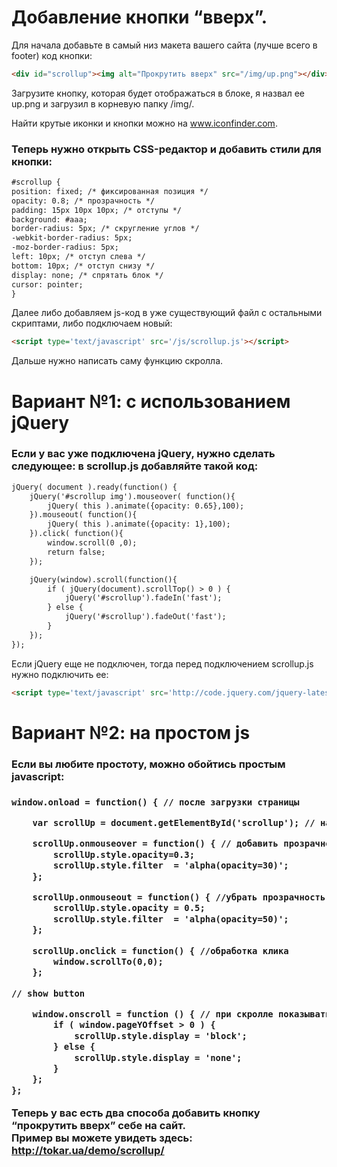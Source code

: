 <h1>Добавление кнопки “вверх”.</h1>

Для начала добавьте в самый низ макета вашего сайта (лучше всего в footer) код кнопки:
``` html
<div id="scrollup"><img alt="Прокрутить вверх" src="/img/up.png"></div>
```
Загрузите кнопку, которая будет отображаться в блоке, я назвал ее up.png и загрузил в корневую папку /img/.

Найти крутые иконки и кнопки можно на www.iconfinder.com.

<h3>Теперь нужно открыть CSS-редактор и добавить стили для кнопки:</h3>

``` html
#scrollup {
position: fixed; /* фиксированная позиция */
opacity: 0.8; /* прозрачность */
padding: 15px 10px 10px; /* отступы */
background: #aaa;
border-radius: 5px; /* скругление углов */
-webkit-border-radius: 5px;
-moz-border-radius: 5px;
left: 10px; /* отступ слева */
bottom: 10px; /* отступ снизу */
display: none; /* спрятать блок */
cursor: pointer;
}
```

Далее либо добавляем js-код в уже существующий файл с остальными скриптами, либо подключаем новый:
``` html
<script type='text/javascript' src='/js/scrollup.js'></script>
```
Дальше нужно написать саму функцию скролла.

<h1>Вариант №1: с использованием jQuery</h1>

<h3>Если у вас уже подключена jQuery, нужно сделать следующее: в scrollup.js добавляйте такой код:</h3>

``` html
jQuery( document ).ready(function() {
	jQuery('#scrollup img').mouseover( function(){
		jQuery( this ).animate({opacity: 0.65},100);
	}).mouseout( function(){
		jQuery( this ).animate({opacity: 1},100);
	}).click( function(){
		window.scroll(0 ,0); 
		return false;
	});

	jQuery(window).scroll(function(){
		if ( jQuery(document).scrollTop() > 0 ) {
			jQuery('#scrollup').fadeIn('fast');
		} else {
			jQuery('#scrollup').fadeOut('fast');
		}
	});
});
```

Если jQuery еще не подключен, тогда перед подключением scrollup.js нужно подключить ее:
``` html
<script type='text/javascript' src='http://code.jquery.com/jquery-latest.min.js'></script>
```

<h1>Вариант №2: на простом js</h1>

<h3>Если вы любите простоту, можно обойтись простым javascript:<h3>

``` html
window.onload = function() { // после загрузки страницы

	var scrollUp = document.getElementById('scrollup'); // найти элемент

	scrollUp.onmouseover = function() { // добавить прозрачность
		scrollUp.style.opacity=0.3;
		scrollUp.style.filter  = 'alpha(opacity=30)';
	};

	scrollUp.onmouseout = function() { //убрать прозрачность
		scrollUp.style.opacity = 0.5;
		scrollUp.style.filter  = 'alpha(opacity=50)';
	};

	scrollUp.onclick = function() { //обработка клика
		window.scrollTo(0,0);
	};

// show button

	window.onscroll = function () { // при скролле показывать и прятать блок
		if ( window.pageYOffset > 0 ) {
			scrollUp.style.display = 'block';
		} else {
			scrollUp.style.display = 'none';
		}
	};
};
```

Теперь у вас есть два способа добавить кнопку “прокрутить вверх” себе на сайт. <br>
Пример вы можете увидеть здесь: http://tokar.ua/demo/scrollup/
